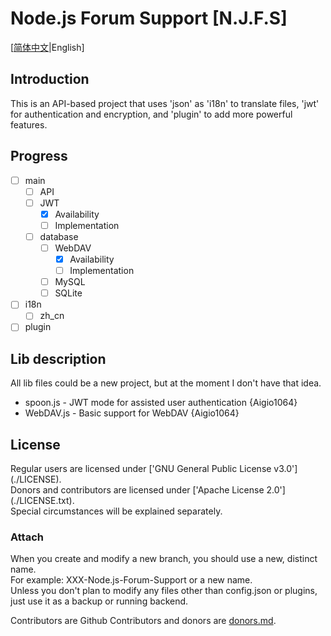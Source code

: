 # Node.js Forum Support [N.J.F.S]
[[简体中文](./readme.md)|English]
## Introduction
This is an API-based project that uses 'json' as 'i18n' to translate files, 'jwt' for authentication and encryption, and 'plugin' to add more powerful features.

## Progress

- [ ] main
    - [ ] API
    - [ ] JWT
        - [x] Availability
        - [ ] Implementation
    - [ ] database
        - [ ] WebDAV
            - [x] Availability
            - [ ] Implementation
        - [ ] MySQL
        - [ ] SQLite
- [ ] i18n
    - [ ] zh_cn
- [ ] plugin

## Lib description
All lib files could be a new project, but at the moment I don't have that idea.
- spoon.js - JWT mode for assisted user authentication {Aigio1064}
- WebDAV.js - Basic support for WebDAV {Aigio1064}

## License
Regular users are licensed under ['GNU General Public License v3.0'] (./LICENSE).  
Donors and contributors are licensed under ['Apache License 2.0'] (./LICENSE.txt).  
Special circumstances will be explained separately.

### Attach
When you create and modify a new branch, you should use a new, distinct name.  
For example: XXX-Node.js-Forum-Support or a new name.  
Unless you don't plan to modify any files other than config.json or plugins, just use it as a backup or running backend.

Contributors are Github Contributors and donors are [donors.md](./donors.md).  
